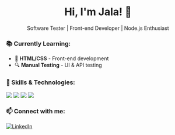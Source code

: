 <h1 align="center">Hi, I'm Jala! 👋</h1>
<p align="center">
   Software Tester | Front-end Developer | Node.js Enthusiast
</p>

### 📚 Currently Learning:
- 🌱 **HTML/CSS** - Front-end development  
- 🔍 **Manual Testing** - UI & API testing
  

### 🚀 Skills & Technologies:
<p align="left">
  <img src="https://img.shields.io/badge/Postman-FF6C37?style=for-the-badge&logo=postman&logoColor=white" />
  <img src="https://img.shields.io/badge/GitHub-181717?style=for-the-badge&logo=github&logoColor=white" />
  <img src="https://img.shields.io/badge/HTML5-E34F26?style=for-the-badge&logo=html5&logoColor=white" />
  <img src="https://img.shields.io/badge/CSS3-1572B6?style=for-the-badge&logo=css3&logoColor=white" />
</p>


### 📫 Connect with me:
[![LinkedIn](https://img.shields.io/badge/LinkedIn-0077B5?style=for-the-badge&logo=linkedin&logoColor=white)](https://linkedin.com/in/jalahashimli)
